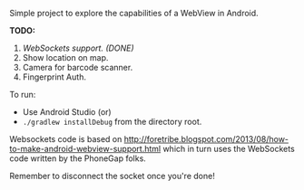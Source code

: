 Simple project to explore the capabilities of a WebView in Android.

**TODO:**
1. _WebSockets support. (DONE)_
2. Show location on map.
3. Camera for barcode scanner.
4. Fingerprint Auth.

To run:
- Use Android Studio (or)
- `./gradlew installDebug` from the directory root.

Websockets code is based on http://foretribe.blogspot.com/2013/08/how-to-make-android-webview-support.html which in
turn uses the WebSockets code written by the PhoneGap folks.

Remember to disconnect the socket once you're done!
